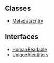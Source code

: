 ## Classes

- [MetadataEntry](../../../Classes/API/Entities/MetadataEntry/MetadataEntry.md)

## Interfaces

- [HumanReadable](../../../Interfaces/API/Entities/MetadataEntry/HumanReadable.md)
- [UniqueIdentifiers](../../../Interfaces/API/Entities/MetadataEntry/UniqueIdentifiers.md)
